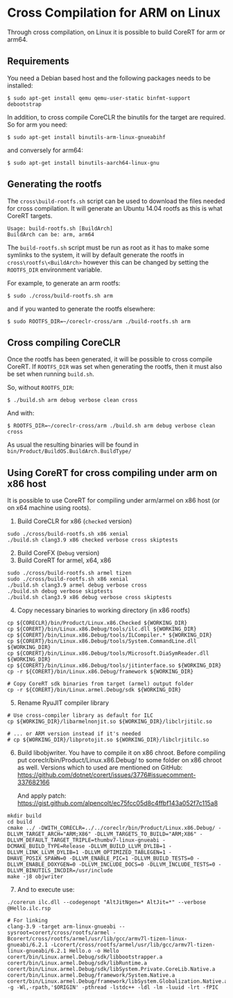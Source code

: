 Cross Compilation for ARM on Linux
==================================

Through cross compilation, on Linux it is possible to build CoreRT for arm or arm64.

Requirements
------------

You need a Debian based host and the following packages needs to be installed:

    $ sudo apt-get install qemu qemu-user-static binfmt-support debootstrap

In addition, to cross compile CoreCLR the binutils for the target are required. So for arm you need:

    $ sudo apt-get install binutils-arm-linux-gnueabihf

and conversely for arm64:

    $ sudo apt-get install binutils-aarch64-linux-gnu


Generating the rootfs
---------------------
The `cross\build-rootfs.sh` script can be used to download the files needed for cross compilation. It will generate an Ubuntu 14.04 rootfs as this is what CoreRT targets.

    Usage: build-rootfs.sh [BuildArch]
    BuildArch can be: arm, arm64

The `build-rootfs.sh` script must be run as root as it has to make some symlinks to the system, it will by default generate the rootfs in `cross\rootfs\<BuildArch>` however this can be changed by setting the `ROOTFS_DIR` environment variable.

For example, to generate an arm rootfs:

    $ sudo ./cross/build-rootfs.sh arm

and if you wanted to generate the rootfs elsewhere:

    $ sudo ROOTFS_DIR=~/coreclr-cross/arm ./build-rootfs.sh arm

Cross compiling CoreCLR
-----------------------
Once the rootfs has been generated, it will be possible to cross compile CoreRT. If `ROOTFS_DIR` was set when generating the rootfs, then it must also be set when running `build.sh`.

So, without `ROOTFS_DIR`:

    $ ./build.sh arm debug verbose clean cross

And with:

    $ ROOTFS_DIR=~/coreclr-cross/arm ./build.sh arm debug verbose clean cross

As usual the resulting binaries will be found in `bin/Product/BuildOS.BuildArch.BuildType/`

Using CoreRT for cross compiling under arm on x86 host
-----------------------
It is possible to use CoreRT for compiling under arm/armel on x86 host (or on x64 machine using roots).

1. Build CoreCLR for x86 (`checked` version)
```
sudo ./cross/build-rootfs.sh x86 xenial
./build.sh clang3.9 x86 checked verbose cross skiptests
```

2. Build CoreFX (`Debug` version)
3. Build CoreRT for armel, x64, x86
```
sudo ./cross/build-rootfs.sh armel tizen
sudo ./cross/build-rootfs.sh x86 xenial
./build.sh clang3.9 armel debug verbose cross
./build.sh debug verbose skiptests
./build.sh clang3.9 x86 debug verbose cross skiptests
```

4. Copy necessary binaries to working directory (in x86 rootfs)
```
cp ${CORECLR}/bin/Product/Linux.x86.Checked ${WORKING_DIR}
cp ${CORERT}/bin/Linux.x86.Debug/tools/ilc.dll ${WORKING_DIR}
cp ${CORERT}/bin/Linux.x86.Debug/tools/ILCompiler.* ${WORKING_DIR}
cp ${CORERT}/bin/Linux.x86.Debug/tools/System.CommandLine.dll ${WORKING_DIR}
cp ${CORERT}/bin/Linux.x86.Debug/tools/Microsoft.DiaSymReader.dll ${WORKING_DIR}
cp ${CORERT}/bin/Linux.x86.Debug/tools/jitinterface.so ${WORKING_DIR}
cp -r ${CORERT}/bin/Linux.x86.Debug/framework ${WORKING_DIR}

# Copy CoreRT sdk binaries from target (armel) output folder
cp -r ${CORERT}/bin/Linux.armel.Debug/sdk ${WORKING_DIR}
```

5. Rename RyuJIT compiler library
```
# Use cross-compiler library as default for ILC
cp ${WORKING_DIR}/libarmelnonjit.so ${WORKING_DIR}/libclrjitilc.so

# ... or ARM version instead if it's needed
# cp ${WORKING_DIR}/libprotojit.so ${WORKING_DIR}/libclrjitilc.so
```

6. Build libobjwriter. You have to compile it on x86 chroot. Before compiling put coreclr/bin/Product/Linux.x86.Debug/ to some folder on x86 chroot as well. Versions which to used are mentioned on GitHub:
https://github.com/dotnet/corert/issues/3776#issuecomment-337682166

   And apply patch:
https://gist.github.com/alpencolt/ec75fcc05d8c4ffbf143a052f7c115a8
```
mkdir build
cd build
cmake ../ -DWITH_CORECLR=../../coreclr/bin/Product/Linux.x86.Debug/ -DLLVM_TARGET_ARCH="ARM;X86" -DLLVM_TARGETS_TO_BUILD="ARM;X86" -DLLVM_DEFAULT_TARGET_TRIPLE=thumbv7-linux-gnueabi -DCMAKE_BUILD_TYPE=Release -DLLVM_BUILD_LLVM_DYLIB=1 -DLLVM_LINK_LLVM_DYLIB=1 -DLLVM_OPTIMIZED_TABLEGEN=1 -DHAVE_POSIX_SPAWN=0 -DLLVM_ENABLE_PIC=1 -DLLVM_BUILD_TESTS=0 -DLLVM_ENABLE_DOXYGEN=0 -DLLVM_INCLUDE_DOCS=0 -DLLVM_INCLUDE_TESTS=0 -DLLVM_BINUTILS_INCDIR=/usr/include
make -j8 objwriter
```

7. And to execute use:
```
./corerun ilc.dll --codegenopt "AltJitNgen=* AltJit=*" --verbose @Hello.ilc.rsp

# For linking
clang-3.9 -target arm-linux-gnueabi --sysroot=corert/cross/rootfs/armel -Bcorert/cross/rootfs/armel/usr/lib/gcc/armv7l-tizen-linux-gnueabi/6.2.1 -Lcorert/cross/rootfs/armel/usr/lib/gcc/armv7l-tizen-linux-gnueabi/6.2.1 Hello.o -o Hello corert/bin/Linux.armel.Debug/sdk/libbootstrapper.a corert/bin/Linux.armel.Debug/sdk/libRuntime.a corert/bin/Linux.armel.Debug/sdk/libSystem.Private.CoreLib.Native.a corert/bin/Linux.armel.Debug/framework/System.Native.a corert/bin/Linux.armel.Debug/framework/libSystem.Globalization.Native.a -g -Wl,-rpath,'$ORIGIN' -pthread -lstdc++ -ldl -lm -luuid -lrt -fPIC
```
